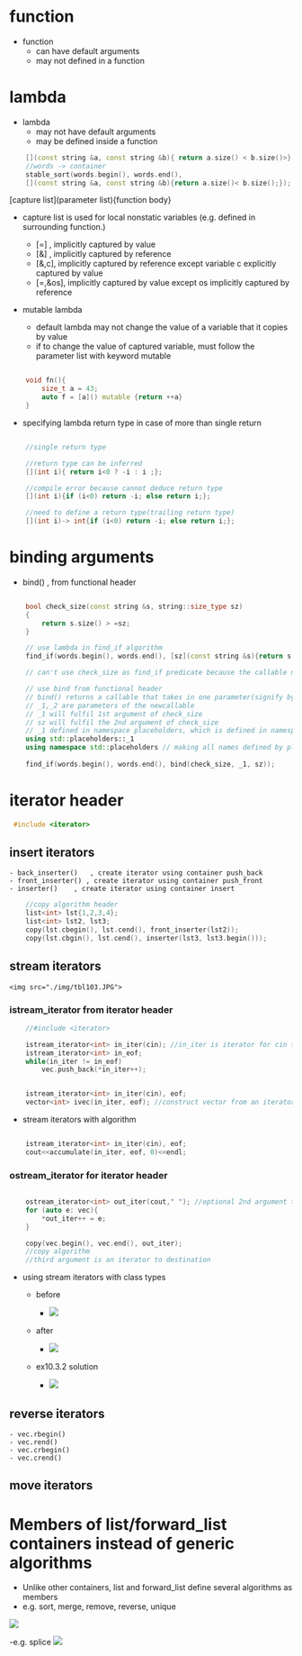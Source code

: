 # function

- function
    - can have default arguments
    - may not defined in a function

# lambda

- lambda
    - may not have default arguments
    - may be defined inside a function


```c++
    [](const string &a, const string &b){ return a.size() < b.size()>}
    //words -> container
    stable_sort(words.begin(), words.end(),
    [](const string &a, const string &b){return a.size()< b.size();});

```
[capture list](parameter list){function body}
- capture list is used for local nonstatic variables (e.g. defined in surrounding function.)
    - [=] , implicitly captured by value
    - [&] , implicitly captured by reference
    - [&,c], implicitly captured by reference except variable c explicitly captured by value
    - [=,&os], implicitly captured by value except os implicitly captured by reference

- mutable lambda
    - default lambda may not change the value of a variable that it copies by value
    - if to change the value of captured variable, must follow the parameter list with keyword mutable

```c++

    void fn(){
        size_t a = 43;
        auto f = [a]() mutable {return ++a}
    }
```

- specifying lambda return type in case of more than single return

```c++

    //single return type

    //return type can be inferred
    [](int i){ return i<0 ? -i : i ;};

    //compile error because cannot deduce return type
    [](int i){if (i<0) return -i; else return i;};

    //need to define a return type(trailing return type)
    [](int i)-> int{if (i<0) return -i; else return i;};
```

# binding arguments

- bind() , from functional header

```c++

    bool check_size(const string &s, string::size_type sz)
    {
        return s.size() > =sz;
    }

    // use lambda in find_if algorithm
    find_if(words.begin(), words.end(), [sz](const string &s){return s.size()>=sz};);

    // can't use check_size as find_if predicate because the callable needs to be unary predicate(check_size takes in two arguments)

    // use bind from functional header
    // bind() returns a callable that takes in one parameter(signify by _1)
    // _1,_2 are parameters of the newcallable
    // _1 will fulfil 1st argument of check_size
    // sz will fulfil the 2nd argument of check_size
    // _1 defined in namespace placeholders, which is defined in namespace std
    using std::placeholders::_1
    using namespace std::placeholders // making all names defined by placeholders usable
    
    find_if(words.begin(), words.end(), bind(check_size, _1, sz));
```

# iterator header

```c++
 #include <iterator>
```
## insert iterators
    - back_inserter()   , create iterator using container push_back
    - front_inserter() , create iterator using container push_front
    - inserter()    , create iterator using container insert

```c++
    //copy algorithm header
    list<int> lst{1,2,3,4};
    list<int> lst2, lst3;
    copy(lst.cbegin(), lst.cend(), front_inserter(lst2));
    copy(lst.cbgin(), lst.cend(), inserter(lst3, lst3.begin()));
```

## stream iterators

    <img src="./img/tbl103.JPG">
### istream_iterator from iterator header
```c++
    //#include <iterator>

    istream_iterator<int> in_iter(cin); //in_iter is iterator for cin that reads int type
    istream_iterator<int> in_eof;
    while(in_iter != in_eof)
        vec.push_back(*in_iter++);
```
```c++

    istream_iterator<int> in_iter(cin), eof; 
    vector<int> ivec(in_iter, eof); //construct vector from an iterator range
```
- stream iterators with algorithm
```c++

    istream_iterator<int> in_iter(cin), eof;
    cout<<accumulate(in_iter, eof, 0)<<endl;
```
### ostream_iterator for iterator header

```c++

    ostream_iterator<int> out_iter(cout," "); //optional 2nd argument to print a char string following each element
    for (auto e: vec){
        *out_iter++ = e;
    }
```
```c++
    copy(vec.begin(), vec.end(), out_iter); 
    //copy algorithm
    //third argument is an iterator to destination 
```
- using stream iterators with class types
    - before
        - <img src="./img/1dot6.JPG">
    - after
        - <img src="./img/10dot4dot2.JPG">

    - ex10.3.2 solution
        - <img src = "./img/ex10.3.2.JPG">


## reverse iterators
    - vec.rbegin()
    - vec.rend()
    - vec.crbegin()
    - vec.crend()
## move iterators


# Members of list/forward_list containers instead of generic algorithms

- Unlike other containers, list and forward_list define several algorithms as members
- e.g. sort, merge, remove, reverse, unique
<img src="./img/tbl106.JPG">

-e.g. splice
<img src="./img/tbl107.JPG">